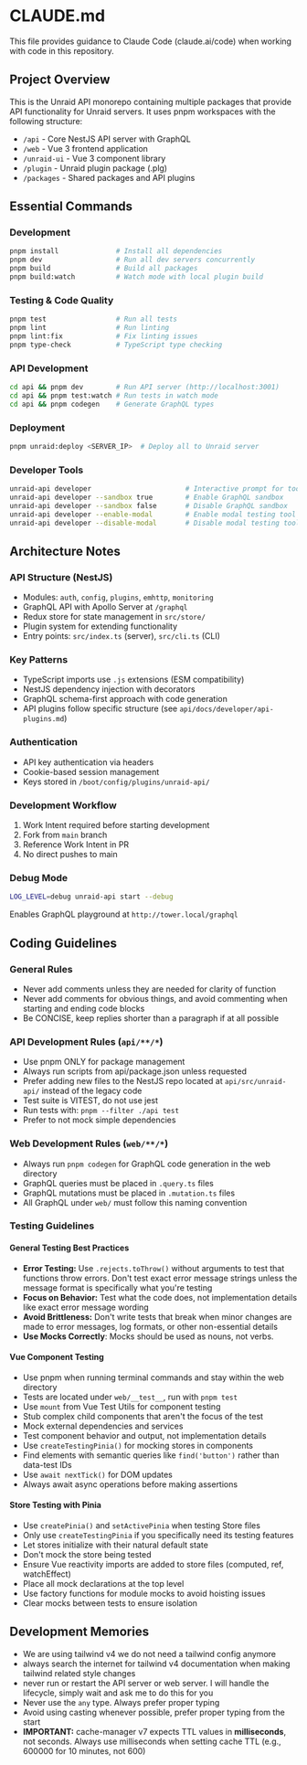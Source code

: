 # CLAUDE.md

This file provides guidance to Claude Code (claude.ai/code) when working with code in this repository.

## Project Overview

This is the Unraid API monorepo containing multiple packages that provide API functionality for Unraid servers. It uses pnpm workspaces with the following structure:

- `/api` - Core NestJS API server with GraphQL
- `/web` - Vue 3 frontend application
- `/unraid-ui` - Vue 3 component library
- `/plugin` - Unraid plugin package (.plg)
- `/packages` - Shared packages and API plugins

## Essential Commands

### Development

```bash
pnpm install              # Install all dependencies
pnpm dev                  # Run all dev servers concurrently
pnpm build                # Build all packages
pnpm build:watch          # Watch mode with local plugin build
```

### Testing & Code Quality

```bash
pnpm test                 # Run all tests
pnpm lint                 # Run linting
pnpm lint:fix             # Fix linting issues
pnpm type-check           # TypeScript type checking
```

### API Development

```bash
cd api && pnpm dev        # Run API server (http://localhost:3001)
cd api && pnpm test:watch # Run tests in watch mode
cd api && pnpm codegen    # Generate GraphQL types
```

### Deployment

```bash
pnpm unraid:deploy <SERVER_IP>  # Deploy all to Unraid server
```

### Developer Tools

```bash
unraid-api developer                       # Interactive prompt for tools
unraid-api developer --sandbox true        # Enable GraphQL sandbox
unraid-api developer --sandbox false       # Disable GraphQL sandbox
unraid-api developer --enable-modal        # Enable modal testing tool
unraid-api developer --disable-modal       # Disable modal testing tool
```

## Architecture Notes

### API Structure (NestJS)

- Modules: `auth`, `config`, `plugins`, `emhttp`, `monitoring`
- GraphQL API with Apollo Server at `/graphql`
- Redux store for state management in `src/store/`
- Plugin system for extending functionality
- Entry points: `src/index.ts` (server), `src/cli.ts` (CLI)

### Key Patterns

- TypeScript imports use `.js` extensions (ESM compatibility)
- NestJS dependency injection with decorators
- GraphQL schema-first approach with code generation
- API plugins follow specific structure (see `api/docs/developer/api-plugins.md`)

### Authentication

- API key authentication via headers
- Cookie-based session management
- Keys stored in `/boot/config/plugins/unraid-api/`

### Development Workflow

1. Work Intent required before starting development
2. Fork from `main` branch
3. Reference Work Intent in PR
4. No direct pushes to main

### Debug Mode

```bash
LOG_LEVEL=debug unraid-api start --debug
```

Enables GraphQL playground at `http://tower.local/graphql`

## Coding Guidelines

### General Rules

- Never add comments unless they are needed for clarity of function
- Never add comments for obvious things, and avoid commenting when starting and ending code blocks
- Be CONCISE, keep replies shorter than a paragraph if at all possible

### API Development Rules (`api/**/*`)

- Use pnpm ONLY for package management
- Always run scripts from api/package.json unless requested
- Prefer adding new files to the NestJS repo located at `api/src/unraid-api/` instead of the legacy code
- Test suite is VITEST, do not use jest
- Run tests with: `pnpm --filter ./api test`
- Prefer to not mock simple dependencies

### Web Development Rules (`web/**/*`)

- Always run `pnpm codegen` for GraphQL code generation in the web directory
- GraphQL queries must be placed in `.query.ts` files
- GraphQL mutations must be placed in `.mutation.ts` files
- All GraphQL under `web/` must follow this naming convention

### Testing Guidelines

#### General Testing Best Practices

- **Error Testing:** Use `.rejects.toThrow()` without arguments to test that functions throw errors. Don't test exact error message strings unless the message format is specifically what you're testing
- **Focus on Behavior:** Test what the code does, not implementation details like exact error message wording
- **Avoid Brittleness:** Don't write tests that break when minor changes are made to error messages, log formats, or other non-essential details
- **Use Mocks Correctly**: Mocks should be used as nouns, not verbs.

#### Vue Component Testing
- Use pnpm when running terminal commands and stay within the web directory
- Tests are located under `web/__test__`, run with `pnpm test`
- Use `mount` from Vue Test Utils for component testing
- Stub complex child components that aren't the focus of the test
- Mock external dependencies and services
- Test component behavior and output, not implementation details
- Use `createTestingPinia()` for mocking stores in components
- Find elements with semantic queries like `find('button')` rather than data-test IDs
- Use `await nextTick()` for DOM updates
- Always await async operations before making assertions

#### Store Testing with Pinia

- Use `createPinia()` and `setActivePinia` when testing Store files
- Only use `createTestingPinia` if you specifically need its testing features
- Let stores initialize with their natural default state
- Don't mock the store being tested
- Ensure Vue reactivity imports are added to store files (computed, ref, watchEffect)
- Place all mock declarations at the top level
- Use factory functions for module mocks to avoid hoisting issues
- Clear mocks between tests to ensure isolation

## Development Memories

- We are using tailwind v4 we do not need a tailwind config anymore 
- always search the internet for tailwind v4 documentation when making tailwind related style changes
- never run or restart the API server or web server. I will handle the lifecycle, simply wait and ask me to do this for you
- Never use the `any` type. Always prefer proper typing
- Avoid using casting whenever possible, prefer proper typing from the start
- **IMPORTANT:** cache-manager v7 expects TTL values in **milliseconds**, not seconds. Always use milliseconds when setting cache TTL (e.g., 600000 for 10 minutes, not 600)
